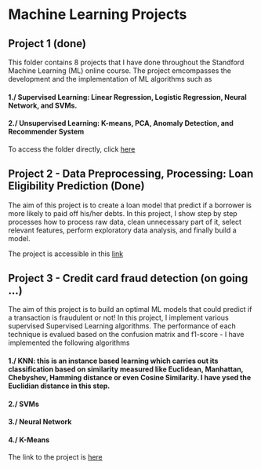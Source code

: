 # Machine Learning Projects

## Project 1 (done)
This folder contains 8 projects that I have done throughout the Standford Machine Learning (ML) online course. The project emcompasses the development and the implementation of ML algorithms such as

  #### 1./ Supervised Learning: Linear Regression, Logistic Regression, Neural Network, and SVMs. 
  #### 2./ Unsupervised Learning: K-means, PCA, Anomaly Detection, and Recommender System

To access the folder directly, click [here](https://github.com/adjanni/Machine_Learning_Projects/tree/master/8_ML_Projects_OCTAVE)

## Project 2 - Data Preprocessing, Processing: Loan Eligibility Prediction (Done)
The aim of this project is to create a loan model that predict if a borrower is more likely to paid off his/her debts. In this project, I show step by step processes how to process raw data, clean unnecessary part of it, select relevant features, perform exploratory data analysis, and finally build a model.

The project is accessible in this [link](https://github.com/adjanni/Machine_Learning_Projects/tree/master/DataPreprocessing_Predicting_Loan_Repayment)

## Project 3 - Credit card fraud detection (on going ...)
The aim of this project is to build an optimal ML models that could predict if a transaction is fraudulent or not! In this project, I implement various supervised Supervised Learning algorithms. The performance of each technique is evalued based on the confusion matrix and f1-score - I have implemented the following algorithms 
  #### 1./ KNN: this is an instance based learning which carries out its classification based on similarity measured like Euclidean, Manhattan, Chebyshev, Hamming distance or even Cosine Similarity. I have ysed the Euclidian distance in this step.
  #### 2./ SVMs
  #### 3./ Neural Network
  #### 4./ K-Means
  
The link to the project is [here](https://github.com/adjanni/Machine_Learning_Projects/tree/master/Credit_Card_Fraud_Detection)
